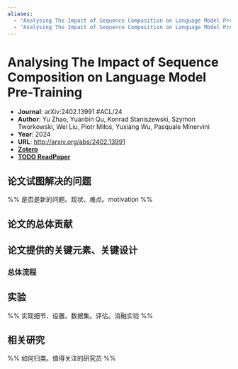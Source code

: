 ```yaml
---
aliases:
  - "Analysing The Impact of Sequence Composition on Language Model Pre-Training"
  - "Analysing The Impact of Sequence Composition on Language Model Pre-Training, 2024"
---
```

# Analysing The Impact of Sequence Composition on Language Model Pre-Training

- **Journal**: arXiv:2402.13991 #ACL/24
- **Author**: Yu Zhao, Yuanbin Qu, Konrad Staniszewski, Szymon Tworkowski, Wei Liu, Piotr Miłoś, Yuxiang Wu, Pasquale Minervini
- **Year**: 2024
- **URL**: http://arxiv.org/abs/2402.13991
- [**Zotero**](zotero://select/items/@2024AnalysingImpactSequenceZhao)
- [**TODO ReadPaper**](https://readpaper.com)

## 论文试图解决的问题

%% 是否是新的问题。现状、难点。motivation %%

## 论文的总体贡献



## 论文提供的关键元素、关键设计

### 总体流程

## 实验

%% 实现细节、设置。数据集。评估。消融实验 %%

## 相关研究

%% 如何归类。值得关注的研究员 %%
